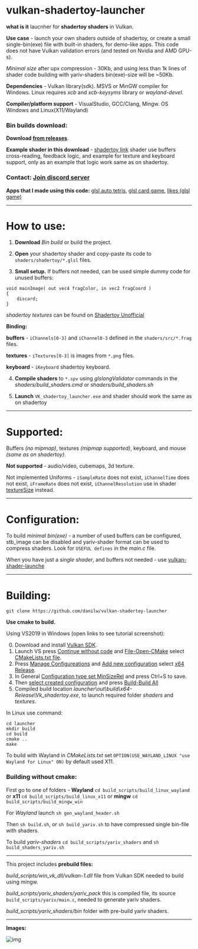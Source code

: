 # vulkan-shadertoy-launcher

**what is it** laucnher for **shadertoy shaders** in Vulkan. 

**Use case** - launch your own shaders outside of shadertoy, or create a small single-bin(exe) file with built-in shaders, for demo-like apps. This code does not have Vulkan validation errors (and tested on Nvidia and AMD GPU-s).

*Minimal size* after upx compression - 30Kb, and using less than 1k lines of shader code building with yariv-shaders bin(exe)-size will be ~50Kb.

**Dependencies** - Vulkan library(sdk). MSVS or MinGW compiler for Windows. Linux requires *xcb* and *xcb-keysyms* library or *wayland-devel*.

**Compiler/platform support** - VisualStudio, GCC/Clang, Mingw. OS Windows and Linux(X11/Wayland)

### **Bin builds** download:

**Download [from releases](https://github.com/danilw/vulkan-shadertoy-launcher/releases)**.

**Example shader in this download** - [shadertoy link](https://www.shadertoy.com/view/WlcBWr) shader use buffers cross-reading, feedback logic, and example for texture and keyboard support, only as an example that logic work same as on shadertoy.

### Contact: [**Join discord server**](https://discord.gg/JKyqWgt)

**Apps that I made using this code:** [glsl auto tetris](https://www.pouet.net/prod.php?which=85052), [glsl card game](https://www.pouet.net/prod.php?which=84806), [likes (glsl game)](https://www.pouet.net/prod.php?which=84805)

___
# How to use:

1. **Download** *Bin build* or build the project.

2. **Open** your shadertoy shader and copy-paste its code to `shaders/shadertoy/*.glsl` files.

3. **Small setup.** If buffers not needed, can be used simple dummy code for unused buffers:
```
void mainImage( out vec4 fragColor, in vec2 fragCoord )
{
    discard;
}
```
*shadertoy textures* can be found on [Shadertoy Unofficial](https://shadertoyunofficial.wordpress.com/2019/07/23/shadertoy-media-files/)

**Binding:** 

**buffers** - `iChannels[0-3]` and `iChannel0-3` defined in the `shaders/src/*.frag` files.

**textures** - `iTextures[0-3]` is images from `*.png` files.

**keyboard** - `iKeyboard` shadertoy keyboard.

4. **Compile shaders** to `*.spv` using *glslangValidator* commands in the *shaders/build_shaders.cmd* or *shaders/build_shaders.sh*

5. **Launch** `VK_shadertoy_launcher.exe` and shader should work the same as on shadertoy

___
# Supported:

Buffers *(no mipmap)*, textures *(mipmap supported)*, keyboard, and mouse *(same as on shadertoy)*.

**Not supported** - audio/video, cubemaps, 3d texture.

Not implemented Uniforms - `iSampleRate` does not exist, `iChannelTime` does not exist, `iFrameRate` does not exist, `iChannelResolution` use in shader [textureSize](https://www.khronos.org/registry/OpenGL-Refpages/gl4/html/textureSize.xhtml) instead.

___
# Configuration:

To build *minimal bin(exe)* - a number of used buffers can be configured, stb_image can be disabled and yariv-shader format can be used to compress shaders. Look for `USEFUL defines` in the *main.c* file.

When you have just a *single shader*, and buffers not needed - use [vulkan-shader-launche](https://github.com/danilw/vulkan-shader-launcher)

___
# Building:

`git clone https://github.com/danilw/vulkan-shadertoy-launcher`

**Use cmake to build.** 

Using VS2019 in Windows (open links to see tutorial screenshot):

0. Download and install [Vulkan SDK](https://vulkan.lunarg.com/sdk/home#windows).
1. Launch VS press [Continue without code](https://danilw.github.io/GLSL-howto/vulkan_sh_launcher/vs_cmake_tut/1.png) and [File-Open-CMake](https://danilw.github.io/GLSL-howto/vulkan_sh_launcher/vs_cmake_tut/2.png) select [CMakeLists.txt file](https://danilw.github.io/GLSL-howto/vulkan_sh_launcher/vs_cmake_tut/3.png).
2. Press [Manage Configureations](https://danilw.github.io/GLSL-howto/vulkan_sh_launcher/vs_cmake_tut/4.png) and [Add new configuration](https://danilw.github.io/GLSL-howto/vulkan_sh_launcher/vs_cmake_tut/5.png) select [x64 Release](https://danilw.github.io/GLSL-howto/vulkan_sh_launcher/vs_cmake_tut/6.png).
3. In General [Configuration type set MinSizeRel](https://danilw.github.io/GLSL-howto/vulkan_sh_launcher/vs_cmake_tut/7.png) and press Ctrl+S to save.
4. Then [select created configuration](https://danilw.github.io/GLSL-howto/vulkan_sh_launcher/vs_cmake_tut/8.png) and press [Build-Build All](https://danilw.github.io/GLSL-howto/vulkan_sh_launcher/vs_cmake_tut/9.png)
5. Compiled build location *launcher\out\build\x64-Release\Vk_shadertoy.exe*, to launch required folder *shaders* and *textures*.


In Linux use command:
```
cd launcher
mkdir build
cd build
cmake ..
make
```
To build with Wayland in *CMakeLists.txt* set `OPTION(USE_WAYLAND_LINUX "use Wayland for Linux" ON)` by default used X11.

### Building without cmake:

First go to one of folders - **Wayland** `cd build_scripts/build_linux_wayland` or **x11** `cd build_scripts/build_linux_x11` or **mingw** `cd build_scripts/build_mingw_win`

For *Wayland* launch `sh gen_wayland_header.sh`

Then `sh build.sh`, or `sh build_yariv.sh` to have compressed single bin-file with shaders.

To build *yariv-shaders* `cd build_scripts/yariv_shaders` and `sh build_shaders_yariv.sh`

___
This project includes **prebuild files:**

*build_scripts/win_vk_dll/vulkan-1.dll* file from Vulkan SDK needed to build using mingw.

*build_scripts/yariv_shaders/yariv_pack* this is compiled file, its source `build_scripts/yariv/main.c`, needed to generate yariv shaders.

*build_scripts/yariv_shaders/bin* folder with pre-build yariv shaders.

___
**Images:** 

![img](https://danilw.github.io/GLSL-howto/vulkan_sh_launcher/launcher_v1_1.png)


